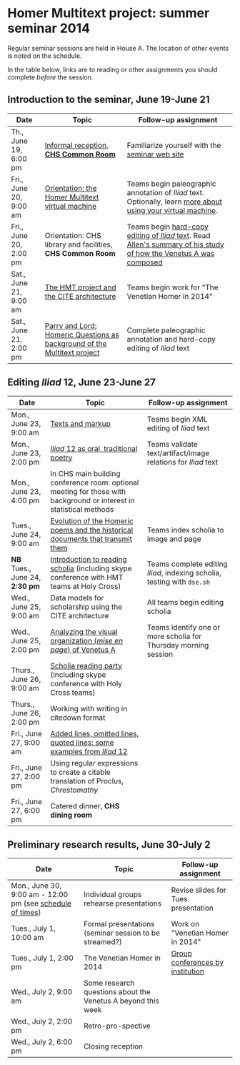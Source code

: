 # Homer Multitext project: summer seminar 2014 #


Regular seminar sessions are held in House A. The location of other events is noted on the schedule.  

In the table below, links are to reading or other assignments you should complete *before* the session.


## Introduction to the seminar, June 19-June 21 ##


| Date | Topic | Follow-up assignment |
|------|-------|----------------------|
|Th., June 19, 6:00 pm |   [Informal reception, **CHS Common Room**](opener.html)   |  Familiarize yourself with the [seminar web site](http://www.homermultitext.org/summer2014/) |
| Fri., June 20, 9:00 am |  [Orientation:  the Homer Multitext virtual machine][vm] | Teams begin paleographic annotation of *Iliad* text.  Optionally, learn [more about using your virtual machine](further/posix.html). |  
|  Fri., June 20, 2:00 pm | Orientation:  CHS library and facilities, **CHS Common Room** | Teams begin [hard-copy editing of *Iliad* text](editing/hardCopyEditing.html).  Read [Allen's summary of his study of how the Venetus A was composed](allen-recap.html)  |
| Sat., June 21, 9:00 am | [The HMT project and the CITE architecture][cite]| Teams begin work for "The Venetian Homer in 2014"  |  
| Sat., June 21, 2:00 pm | [Parry and Lord; Homeric Questions as background of the Multitext project][parrylord]| Complete paleographic annotation and hard-copy editing of *Iliad* text|  

## Editing *Iliad* 12, June 23-June 27 ##


| Date | Topic | Follow-up assignment |
|------|-------|----------------------|  
| Mon., June 23, 9:00 am | [Texts and markup][markup] | Teams begin XML editing of *Iliad* text |  
| Mon., June 23, 2:00 pm | [*Iliad* 12 as oral, traditional poetry][il12] | Teams validate text/artifact/image relations for *Iliad* text |  
| Mon., June 23, 4:00 pm | In CHS main building conference room:   optional meeting for those with background or interest in statistical methods | |  
| Tues., June 24, 9:00 am | [Evolution of the Homeric poems and the historical documents that transmit them][homericgreek] | Teams index scholia to image and page |  
| **NB** Tues., June 24, **2:30 pm** | [Introduction to reading scholia][scholia1] (including skype conference with HMT teams at Holy Cross) | Teams complete editing *Iliad*, indexing scholia, testing with `dse.sh` |  
| Wed., June 25, 9:00 am | Data models for scholarship using the CITE architecture | All teams begin editing scholia |  
| Wed., June 25, 2:00 pm | [Analyzing the visual organization (*mise en page*) of Venetus A][built] | Teams identify one or more scholia for Thursday morning session |  
| Thurs., June 26, 9:00 am | [Scholia reading party][scholiaparty] (including skype conference with Holy Cross teams) | |  
| Thurs., June 26, 2:00 pm | Working with writing in citedown format | |  
| Fri., June 27, 9:00 am |  [Added lines, omitted lines, quoted lines: some examples from *Iliad* 12](reading/added.html) | |  
| Fri., June 27, 2:00 pm | Using regular expressions to create a citable translation of Proclus, *Chrestomathy* | |  
| Fri., June 27, 6:00 pm | Catered dinner, **CHS dining room**| |

## Preliminary research results,  June 30-July 2 ##

| Date | Topic | Follow-up assignment |
|------|-------|----------------------|  
| Mon., June 30, 9:00 am - 12:00 pm (see [schedule of times](rehearsal.html)) | Individual groups rehearse presentations| Revise slides for Tues. presentation  |  
| Tues., July 1, 10:00 am | Formal presentations (seminar session to be streamed?) | Work on "Venetian Homer in 2014"|  
| Tues., July 1, 2:00 pm | The Venetian Homer in 2014 | [Group conferences by institution](conferences.html)|  
| Wed.,  July 2, 9:00 am | Some research questions about the Venetus A beyond this week | |  
| Wed.,  July 2, 2:00 pm | Retro-pro-spective | |  
| Wed.,  July 2, 6:00 pm | Closing reception | |  


[parrylord]: reading/parrylord.html

[homericgreek]: reading/homericgreek.html


[paleography]: reading/paleography.html

[editing1]: reading/editing1.html

[markup]: reading/digitalediting.html

[iliad10]: reading/iliad10.html

[scholia1]: reading/editingscholia.html

[ethics]: reading/ethics.html




[built]: reading/mslayout.html

[vm]:  reading/vm.html

[il12]: reading/iliad12.html


[cite]: reading/citation.html


[scholiaparty]: reading/scholiaparty.html
